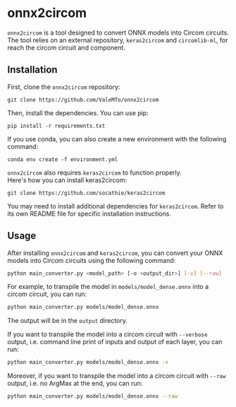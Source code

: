 # onnx2circom

`onnx2circom` is a tool designed to convert ONNX models into Circom circuits. The tool relies on an external repository, `keras2circom` and `circomlib-ml`, for reach the circom circuit and component.

## Installation
First, clone the `onnx2circom` repository:

```
git clone https://github.com/ValeMTo/onnx2circom
```

Then, install the dependencies. You can use pip:

```
pip install -r requirements.txt
```

If you use conda, you can also create a new environment with the following command:

```
conda env create -f environment.yml
```

`onnx2circom` also requires `keras2circom` to function properly.\
Here's how you can install keras2circom:
```
git clone https://github.com/socathie/keras2circom
```
You may need to install additional dependencies for `keras2circom`. Refer to its own README file for specific installation instructions.

## Usage
After installing `onnx2circom` and `keras2circom`, you can convert your ONNX models into Circom circuits using the following command:

```bash
python main_converter.py <model_path> [-o <output_dir>] [-v] [--raw]
```

For example, to transpile the model in `models/model_dense.onnx` into a circom circuit, you can run:

```bash
python main_converter.py models/model_dense.onnx
```

The output will be in the `output` directory.

If you want to transpile the model into a circom circuit with `--verbose` output, i.e. command line print of inputs and output of each layer, you can run:

```bash
python main_converter.py models/model_dense.onnx -v
```

Moreover, if you want to transpile the model into a circom circuit with `--raw` output, i.e. no ArgMax at the end, you can run:

```bash
python main_converter.py models/model_dense.onnx --raw
```
